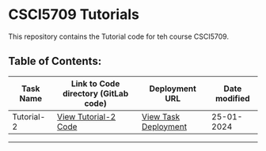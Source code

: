 # CSCI5709 Tutorials

This repository contains the Tutorial code for teh course CSCI5709.

## Table of Contents:


| Task Name | Link to Code directory (GitLab code) | Deployment URL | Date modified |
| --- | --- | --- | --- |
| Tutorial-2 | [View Tutorial-2 Code](https://git.cs.dal.ca/zsaiyed/csci-5709-tutorials/-/tree/main/Tutorial-2?ref_type=heads) | [View Task Deployment](https://zainuddin-5709-tutorial-2.netlify.app/) | 25-01-2024 |



---